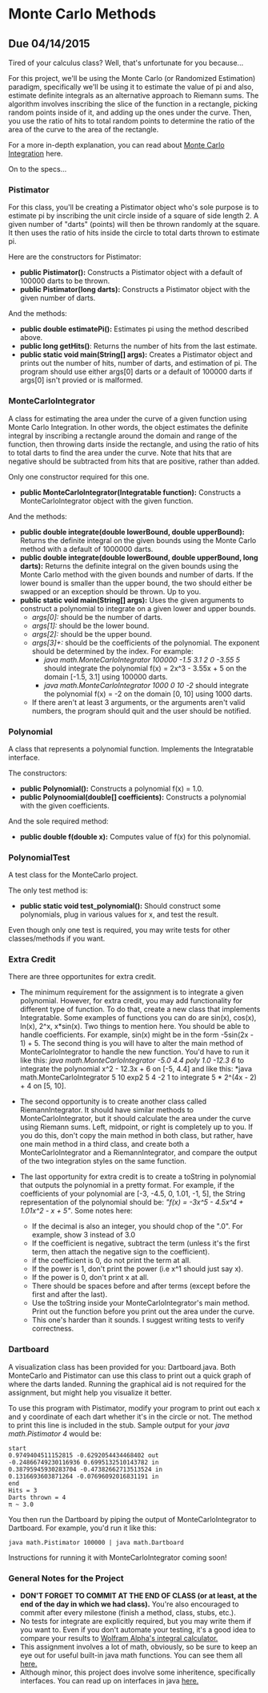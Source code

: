 # Monte Carlo Methods
## Due 04/14/2015

Tired of your calculus class? Well, that's unfortunate for you because...

For this project, we'll be using the Monte Carlo (or Randomized Estimation) paradigm, specifically
we'll be using it to estimate the value of pi and also, estimate definite integrals as an alternative
approach to Riemann sums. The algorithm involves
inscribing the slice of the function in a rectangle, picking random points inside of it,
and adding up the ones under the curve. Then, you use the ratio of hits to total random points
to determine the ratio of the area of the curve to the area of the rectangle.

For a more in-depth explanation, you can read about
[Monte Carlo Integration](http://en.wikipedia.org/wiki/Monte_Carlo_integration) here.

On to the specs...

### Pistimator

For this class, you'll be creating a Pistimator object who's sole purpose is to estimate pi
by inscribing the unit circle inside of a square of side length 2. A given number of "darts"
(points) will then be thrown randomly at the square. It then uses the ratio of hits inside the circle
to total darts thrown to estimate pi.

Here are the constructors for Pistimator:

* **public Pistimator():** Constructs a Pistimator object with a default of 100000 darts to be thrown.
* **public Pistimator(long darts):** Constructs a Pistimator object with the given number of darts.

And the methods:

* **public double estimatePi():** Estimates pi using the method described above.
* **public long getHits()**: Returns the number of hits from the last estimate.
* **public static void main(String[] args):** Creates a Pistimator object and prints out the number of hits,
number of darts, and estimation of pi. The program should use either args[0] darts or a default of 100000 darts
if args[0] isn't provied or is malformed.

### MonteCarloIntegrator

A class for estimating the area under the curve of a given function using Monte Carlo Integration. In other words, the object
estimates the definite integral by inscribing a rectangle around the domain and range of the function, then throwing darts
inside the rectangle, and using the ratio of hits to total darts to find the area under the curve. Note that
hits that are negative should be subtracted from hits that are positive, rather than added.

Only one constructor required for this one.

* **public MonteCarloIntegrator(Integratable function):** Constructs a MonteCarloIntegrator object with the given function.

And the methods:

* **public double integrate(double lowerBound, double upperBound):** Returns the definite integral on the given bounds using the
Monte Carlo method with a default of 1000000 darts.
* **public double integrate(double lowerBound, double upperBound, long darts):** Returns the definite integral on the given bounds using the
Monte Carlo method with the given bounds and number of darts. If the lower bound is smaller than the upper bound, the two
should either be swapped or an exception should be thrown. Up to you.
* **public static void main(String[] args):** Uses the given arguments to construct a polynomial to integrate on a given lower and upper bounds.
    * *args[0]:* should be the number of darts.
    * *args[1]:* should be the lower bound.
    * *args[2]:* should be the upper bound.
    * *args[3]+:* should be the coefficients of the polynomial. The exponent should be determined by the index. For example:
        * *java math.MonteCarloIntegrator 100000 -1.5 3.1 2 0 -3.55 5*
    should integrate the polynomial f(x) = 2x^3 - 3.55x + 5 on the domain [-1.5, 3.1] using 100000 darts.
        * *java math.MonteCarloIntegrator 1000 0 10 -2*
    should integrate the polynomial f(x) = -2 on the domain [0, 10] using 1000 darts.
    * If there aren't at least 3 arguments, or the arguments aren't valid numbers, the program should quit
    and the user should be notified.

### Polynomial

A class that represents a polynomial function. Implements the Integratable interface.

The constructors:

* **public Polynomial():** Constructs a polynomial f(x) = 1.0.
* **public Polynoomial(double[] coefficients):** Constructs a polynomial with the given coefficients.

And the sole required method:

* **public double f(double x):** Computes value of f(x) for this polynomial.

### PolynomialTest

A test class for the MonteCarlo project.

The only test method is:

* **public static void test_polynomial():** Should construct some polynomials,
plug in various values for x, and test the result.

Even though only one test is required, you may write tests for other classes/methods if you want.

### Extra Credit

There are three opportunites for extra credit.

* The minimum requirement for the assignment is to integrate a given polynomial. However, for extra credit, you may add functionality
for different type of function. To do that, create a new class that implements Integratable. Some examples of functions you can do are
sin(x), cos(x), ln(x), 2^x, x*sin(x). Two things to mention here. You should be able to handle coefficients. For example, sin(x) might be
in the form -5sin(2x - 1) + 5. The second thing is you will have to alter the main method of MonteCarloIntegrator to handle the new function.
You'd have to run it like this: *java math.MonteCarloIntegrator -5.0 4.4 poly 1.0 -12.3 6* to integrate the polynomial x^2 - 12.3x + 6 on [-5, 4.4]
and like this: *java math.MonteCarloIntegrator 5 10 exp2 5 4 -2 1 to integrate 5 * 2^(4x - 2) + 4 on [5, 10].

* The second opportunity is to create another class called RiemannIntegrator. It should have similar methods to MonteCarloIntegrator, but
it should calculate the area under the curve using Riemann sums. Left, midpoint, or right is completely up to you. If you do this, don't
copy the main method in both class, but rather, have one main method in a third class, and create both a MonteCarloIntegrator and a RiemannIntegrator,
and compare the output of the two integration styles on the same function.

* The last opportunity for extra credit is to create a toString in polynomial that outputs the polynomial in a pretty format. For example,
if the coefficients of your polynomial are [-3, -4.5, 0, 1.01, -1, 5], the String representation of the polynomial should be:
*"f(x) = -3x^5 - 4.5x^4 + 1.01x^2 - x + 5"*. Some notes here:
    * If the decimal is also an integer, you should chop of the ".0". For example, show 3 instead of 3.0
    * If the coefficient is negative, subtract the term (unless it's the first term, then attach the negative sign to the coefficient).
    * if the coefficient is 0, do not print the term at all.
    * If the power is 1, don't print the power (i.e x^1 should just say x).
    * If the power is 0, don't print x at all.
    * There should be spaces before and after terms (except before the first and after the last).
    * Use the toString inside your MonteCarloIntegrator's main method. Print out the function before you print out the area under the curve.
    * This one's harder than it sounds. I suggest writing tests to verify correctness.

### Dartboard

A visualization class has been provided for you: Dartboard.java. Both MonteCarlo and Pistimator can use this class
to print out a quick graph of where the darts landed. Running the graphical aid is not required for the assignment,
but might help you visualize it better.

To use this program with Pistimator, modify your program to print out each x and y coordinate of each dart
whether it's in the circle or not. The method to print this line is included in the stub.
Sample output for your *java math.Pistimator 4* would be:

    start
    0.9749404511152815 -0.6292054434468402 out
    -0.24866749230116936 0.6995132510143782 in
    0.38795945930283704 -0.47382662713513524 in
    0.1316693603871264 -0.07696092016831191 in
    end
    Hits = 3
    Darts thrown = 4
    π ~ 3.0


You then run the Dartboard by piping the output of MonteCarloIntegrator to Dartboard.
For example, you'd run it like this:

    java math.Pistimator 100000 | java math.Dartboard

Instructions for running it with MonteCarloIntegrator coming soon!

### General Notes for the Project

* **DON'T FORGET TO COMMIT AT THE END OF CLASS (or at least, at the end of the day in which we had class).**
You're also encouraged to commit after every milestone (finish a method, class, stubs, etc.).
* No tests for integrate are explicitly required, but you may write them if you want to. Even if you don't
automate your testing, it's a good idea to  compare your results to
[Wolfram Alpha's integral calculator.](http://www.wolframalpha.com/input/?i=definite+integral)
* This assignment involves a lot of math, obviously, so be sure to keep an eye out for useful built-in java math functions. You can
see them all [here.](http://docs.oracle.com/javase/7/docs/api/java/lang/Math.html)
* Although minor, this project does involve some inheritence, specifically interfaces. You can read up on interfaces in java
[here.](http://docs.oracle.com/javase/tutorial/java/concepts/interface.html)
